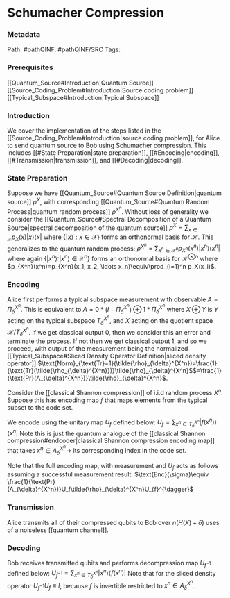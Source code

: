 # Schumacher Compression
### Metadata
Path: #pathQINF, #pathQINF/SRC
Tags:

### Prerequisites
[[Quantum_Source#Introduction|Quantum Source]]
[[Source_Coding_Problem#Introduction|Source coding problem]]
[[Typical_Subspace#Introduction|Typical Subspace]]

### Introduction
We cover the implementation of the steps listed in the [[Source_Coding_Problem#Introduction|source coding problem]], for Alice to send quantum source to Bob using Schumacher compression. This includes [[#State Preparation|state preparation]], [[#Encoding|encoding]], [[#Transmission|transmission]], and [[#Decoding|decoding]].

### State Preparation
Suppose we have [[Quantum_Source#Quantum Source Definition|quantum source]] $\rho^X$, with corresponding [[Quantum_Source#Quantum Random Process|quantum random process]] $\rho^{X^n}$.
Without loss of generality we consider the [[Quantum_Source#Spectral Decomposition of a Quantum Source|spectral decomposition of the quantum source]] $\rho^X=\sum_{x\in \mathcal X} p_X(x)|x\rangle \langle x|$ where $\{|x\rangle : x \in \mathcal X\}$ forms an orthonormal basis for $\mathcal H$. This generalizes to the quantum random process:
$\rho^{X^n}=\sum_{x^n\in \mathcal{X}^n}p_{X^n}(x^n)|x^n\rangle\langle x^n|$ where again $\{|x^n\rangle: |x^n\rangle \in \mathcal X^n\}$ forms an orthonormal basis for $\mathcal H ^ {\otimes n}$ where $p_{X^n}(x^n)=p_{X^n}(x_1, x_2, \ldots x_n)\equiv\prod_{i=1}^n p_X(x_i)$. 


### Encoding
Alice first performs a typical subspace measurement with observable $A=\Pi_{\delta}^{X^n}$. This is equivalent to $A=0*(I-\Pi_{\delta}^{X^n}) \oplus 1*\Pi_{\delta}^{X^n}$ where $X \oplus Y$ is $Y$ acting on the typical subspace $T_{\delta}^{X^n}$, and $X$ acting on the quotient space $\mathcal H / T_{\delta}^{X^n}$. If we get classical output $0$, then we consider this an error and terminate the process. If not then we get classical output $1$, and so we proceed, with output of the measurement being the normalized [[Typical_Subspace#Sliced Density Operator Definition|sliced density operator]] $\text{Norm}_{\text{Tr}=1}(\tilde{\rho}_{\delta}^{X^n})=\frac{1}{\text{Tr}(\tilde{\rho_{\delta}^{X^n}})}\tilde{\rho}_{\delta}^{X^n}$$=\frac{1}{\text{Pr}(A_{\delta}^{X^n})}\tilde{\rho}_{\delta}^{X^n}$.

Consider the [[classical Shannon compression]] of i.i.d random process $X^n$. Suppose this has encoding map $f$ that maps elements from the typical subset to the code set.

We encode using the unitary map $U_f$ defined below:
$U_f=\sum_{x^n \in T_{\delta}^{X^n}}|f(x^n)\rangle \langle x^n|$
Note this is just the quantum analogue of the [[classical Shannon compression#endcoder|classical Shannon compression encoding map]] that takes $x^n\in A_{\delta}^{X^n}\to$ its corresponding index in the code set.

Note that the full encoding map, with measurement and $U_f$ acts as follows assuming a successful measurement result:
$\text{Enc}(\sigma)\equiv \frac{1}{\text{Pr}(A_{\delta}^{X^n})}U_f\tilde{\rho}_{\delta}^{X^n}U_{f}^{\dagger}$

### Transmission
Alice transmits all of their compressed qubits to Bob over $n(H(X)+\delta)$ uses of a noiseless [[quantum channel]].

### Decoding
Bob receives transmitted qubits and performs decompression map $U_{f^{-1}}$ defined below:
$U_{f^{-1}}=\sum_{x^n \in T_{\delta}^{X^n}}|x^n\rangle \langle f(x^n)|$
Note that for the sliced density operator $U_{f^{-1}} U_f \equiv I$, because $f$ is invertible restricted to $x^n \in A_{\delta}^{X^n}$. 
